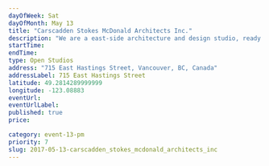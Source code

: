 ```yaml
---
dayOfWeek: Sat
dayOfMonth: May 13
title: "Carscadden Stokes McDonald Architects Inc."
description: "We are a east-side architecture and design studio, ready to welcome you warmly and let you talk our ears off about why design matters."
startTime: 
endTime: 
type: Open Studios
address: "715 East Hastings Street, Vancouver, BC, Canada"
addressLabel: 715 East Hastings Street
latitude: 49.2814289999999
longitude: -123.08883
eventUrl: 
eventUrlLabel: 
published: true
price: 

category: event-13-pm
priority: 7
slug: 2017-05-13-carscadden_stokes_mcdonald_architects_inc
---
```

